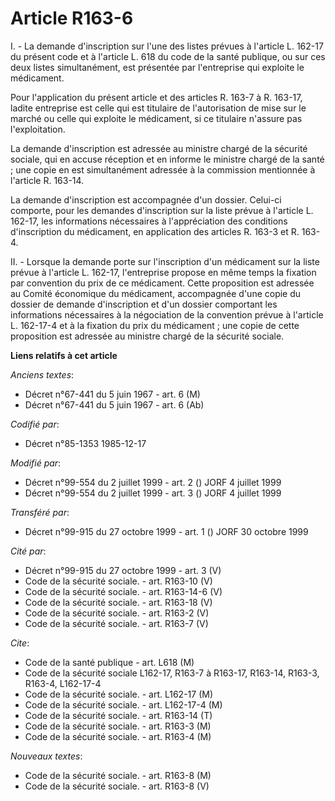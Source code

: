 # Article R163-6

I. - La demande d'inscription sur l'une des listes prévues à l'article L. 162-17 du présent code et à l'article L. 618 du
code de la santé publique, ou sur ces deux listes simultanément, est présentée par l'entreprise qui exploite le médicament.

Pour l'application du présent article et des articles R. 163-7 à R. 163-17, ladite entreprise est celle qui est titulaire de
l'autorisation de mise sur le marché ou celle qui exploite le médicament, si ce titulaire n'assure pas l'exploitation.

La demande d'inscription est adressée au ministre chargé de la sécurité sociale, qui en accuse réception et en informe le
ministre chargé de la santé ; une copie en est simultanément adressée à la commission mentionnée à l'article R. 163-14.

La demande d'inscription est accompagnée d'un dossier. Celui-ci comporte, pour les demandes d'inscription sur la liste prévue
à l'article L. 162-17, les informations nécessaires à l'appréciation des conditions d'inscription du médicament, en
application des articles R. 163-3 et R. 163-4.

II. - Lorsque la demande porte sur l'inscription d'un médicament sur la liste prévue à l'article L. 162-17, l'entreprise
propose en même temps la fixation par convention du prix de ce médicament. Cette proposition est adressée au Comité
économique du médicament, accompagnée d'une copie du dossier de demande d'inscription et d'un dossier comportant les
informations nécessaires à la négociation de la convention prévue à l'article L. 162-17-4 et à la fixation du prix du
médicament ; une copie de cette proposition est adressée au ministre chargé de la sécurité sociale.

**Liens relatifs à cet article**

_Anciens textes_:

  - Décret n°67-441 du 5 juin 1967 - art. 6 (M)
  - Décret n°67-441 du 5 juin 1967 - art. 6 (Ab)

_Codifié par_:

  - Décret n°85-1353 1985-12-17

_Modifié par_:

  - Décret n°99-554 du 2 juillet 1999 - art. 2 () JORF 4 juillet 1999
  - Décret n°99-554 du 2 juillet 1999 - art. 3 () JORF 4 juillet 1999

_Transféré par_:

  - Décret n°99-915 du 27 octobre 1999 - art. 1 () JORF 30 octobre 1999

_Cité par_:

  - Décret n°99-915 du 27 octobre 1999 - art. 3 (V)
  - Code de la sécurité sociale. - art. R163-10 (V)
  - Code de la sécurité sociale. - art. R163-14-6 (V)
  - Code de la sécurité sociale. - art. R163-18 (V)
  - Code de la sécurité sociale. - art. R163-2 (V)
  - Code de la sécurité sociale. - art. R163-7 (V)

_Cite_:

  - Code de la santé publique - art. L618 (M)
  - Code de la sécurité sociale L162-17, R163-7 à R163-17, R163-14, R163-3, R163-4, L162-17-4
  - Code de la sécurité sociale. - art. L162-17 (M)
  - Code de la sécurité sociale. - art. L162-17-4 (M)
  - Code de la sécurité sociale. - art. R163-14 (T)
  - Code de la sécurité sociale. - art. R163-3 (M)
  - Code de la sécurité sociale. - art. R163-4 (M)

_Nouveaux textes_:

  - Code de la sécurité sociale. - art. R163-8 (M)
  - Code de la sécurité sociale. - art. R163-8 (V)
